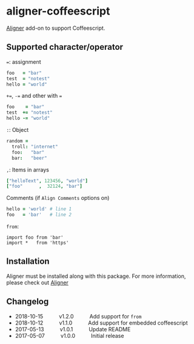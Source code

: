 # aligner-coffeescript

[Aligner](https://github.com/adrianlee44/atom-aligner) add-on to support Coffeescript.

## Supported character/operator
`=`: assignment
```coffeescript
foo   = "bar"
test  = "notest"
hello = "world"
```
`+=`, `-=` and other with `=`
```coffeescript
foo    = "bar"
test  += "notest"
hello -= "world"
```
`:`: Object
```coffeescript
random =
  troll: "internet"
  foo:   "bar"
  bar:   "beer"
```
`,`: Items in arrays
```coffeescript
["helloText", 123456, "world"]
["foo"      ,  32124, "bar"]
```
Comments (if `Align Comments` options on)
```coffeescript
hello = 'world' # line 1
foo   = 'bar'   # line 2
```
`from`:
```
import foo from 'bar'
import *   from 'https'
```
## Installation
Aligner must be installed along with this package. For more information, please check out [Aligner](https://github.com/adrianlee44/atom-aligner)

## Changelog
- 2018-10-15   v1.2.0   Add support for `from`
- 2018-10-12   v1.1.0   Add support for embedded coffeescript
- 2017-05-13   v1.0.1   Update README
- 2017-05-07   v1.0.0   Initial release
